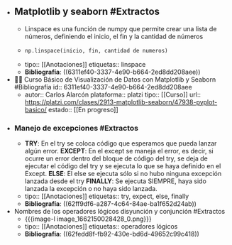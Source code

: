- ## Matplotlib y seaborn #Extractos
	- Linspace es una función de numpy que permite crear una lista de números, definiendo el inicio, el fin y la cantidad de números
	- ```python
	  np.linspace(inicio, fin, cantidad de numeros)
	  ```
	- tipo:: [[Anotaciones]]
	  etiquetas:: linspace
	- **Bibliografía**: ((6311ef40-3337-4e90-b664-2ed8dd208aee))
- 👨‍🏫 Curso Básico de Visualización de Datos con Matplotlib y Seaborn #Bibliografía
  id:: 6311ef40-3337-4e90-b664-2ed8dd208aee
	- autor:: Carlos Alarcón
	  plataforma:: platzi
	  tipo:: [[Curso]]
	  url:: https://platzi.com/clases/2913-matplotlib-seaborn/47938-pyplot-basico/
	  estado::  [[En progreso]]
- ### Manejo de excepciones #Extractos
	- **TRY**: En el try se coloca código que esperamos que pueda lanzar algún error.
	  **EXCEPT**: En el except se maneja el error, es decir, si ocurre un error dentro del bloque de código del try, se deja de ejecutar el código del try y se ejecuta lo que se haya definido en el Except.
	  **ELSE**: El else se ejecuta sólo si no hubo ninguna excepción lanzada desde el try
	  **FINALLY**: Se ejecuta SIEMPRE, haya sido lanzada la excepción o no haya sido lanzada.
	- tipo:: [[Anotaciones]]
	  etiquetas:: try, expect, else, finally
	- **Bibliografía**: ((62ff9df6-a287-4c64-84ae-ba1f652d24ab))
- Nombres de los operadores lógicos disyunción y conjunción #Extractos
	- {{{image-l image_1662150028428_0.png}}}
	- tipo:: [[Anotaciones]]
	  etiquetas:: operadores lógicos
	- **Bibliografía**: ((62fedd8f-fb92-430e-bd6d-49652c99c418))